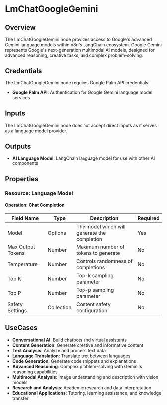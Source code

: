 # LmChatGoogleGemini

## Overview

The LmChatGoogleGemini node provides access to Google's advanced Gemini language models within n8n's LangChain ecosystem. Google Gemini represents Google's next-generation multimodal AI models, designed for advanced reasoning, creative tasks, and complex problem-solving.

## Credentials

The LmChatGoogleGemini node requires Google Palm API credentials:

- **Google Palm API**: Authentication for Google Gemini language model services

## Inputs

The LmChatGoogleGemini node does not accept direct inputs as it serves as a language model provider.

## Outputs

- **AI Language Model**: LangChain language model for use with other AI components

## Properties

### Resource: Language Model

#### Operation: Chat Completion

| Field Name | Type | Description | Required |
|---|---|---|---|
| Model | Options | The model which will generate the completion | Yes |
| Max Output Tokens | Number | Maximum number of tokens to generate | No |
| Temperature | Number | Controls randomness of completions | No |
| Top K | Number | Top-k sampling parameter | No |
| Top P | Number | Top-p sampling parameter | No |
| Safety Settings | Collection | Content safety configuration | No |

## UseCases

- **Conversational AI**: Build chatbots and virtual assistants
- **Content Generation**: Generate creative and informative content
- **Text Analysis**: Analyze and process text data
- **Language Translation**: Translate text between languages
- **Code Generation**: Generate code snippets and explanations
- **Advanced Reasoning**: Complex problem-solving with Gemini's reasoning capabilities
- **Multimodal Analysis**: Image understanding and description with vision models
- **Research and Analysis**: Academic research and data interpretation
- **Educational Applications**: Tutoring, learning assistance, and knowledge transfer 